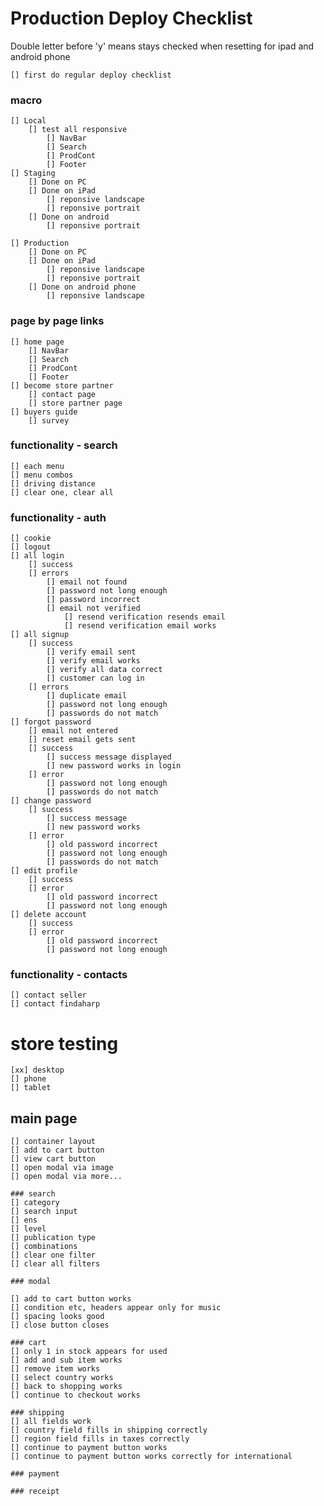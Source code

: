 # Production Deploy Checklist
Double letter before 'y' means stays checked when resetting for ipad and android phone

    [] first do regular deploy checklist

### macro
    [] Local
        [] test all responsive
            [] NavBar
            [] Search
            [] ProdCont
            [] Footer
    [] Staging
        [] Done on PC
        [] Done on iPad
            [] reponsive landscape   
            [] reponsive portrait
        [] Done on android 
            [] reponsive portrait

    [] Production
        [] Done on PC
        [] Done on iPad
            [] reponsive landscape   
            [] reponsive portrait
        [] Done on android phone
            [] reponsive landscape 
### page by page links
    [] home page
        [] NavBar
        [] Search
        [] ProdCont
        [] Footer
    [] become store partner
        [] contact page
        [] store partner page
    [] buyers guide
        [] survey

### functionality - search
    [] each menu
    [] menu combos
    [] driving distance
    [] clear one, clear all

### functionality - auth
    [] cookie
    [] logout
    [] all login
        [] success
        [] errors
            [] email not found
            [] password not long enough
            [] password incorrect
            [] email not verified
                [] resend verification resends email
                [] resend verification email works
    [] all signup
        [] success 
            [] verify email sent
            [] verify email works
            [] verify all data correct
            [] customer can log in
        [] errors
            [] duplicate email
            [] password not long enough
            [] passwords do not match
    [] forgot password
        [] email not entered
        [] reset email gets sent
        [] success
            [] success message displayed
            [] new password works in login
        [] error       
            [] password not long enough
            [] passwords do not match
    [] change password
        [] success
            [] success message
            [] new password works
        [] error
            [] old password incorrect
            [] password not long enough
            [] passwords do not match       
    [] edit profile
        [] success
        [] error
            [] old password incorrect
            [] password not long enough
    [] delete account
        [] success
        [] error
            [] old password incorrect
            [] password not long enough

### functionality - contacts
    [] contact seller
    [] contact findaharp

# store testing
    [xx] desktop
    [] phone
    [] tablet

## main page
    [] container layout
    [] add to cart button
    [] view cart button
    [] open modal via image
    [] open modal via more...
    
    ### search
    [] category
    [] search input
    [] ens
    [] level
    [] publication type
    [] combinations
    [] clear one filter
    [] clear all filters

    ### modal

    [] add to cart button works
    [] condition etc, headers appear only for music
    [] spacing looks good
    [] close button closes

    ### cart
    [] only 1 in stock appears for used
    [] add and sub item works
    [] remove item works
    [] select country works
    [] back to shopping works
    [] continue to checkout works

    ### shipping
    [] all fields work
    [] country field fills in shipping correctly
    [] region field fills in taxes correctly
    [] continue to payment button works
    [] continue to payment button works correctly for international

    ### payment

    ### receipt

